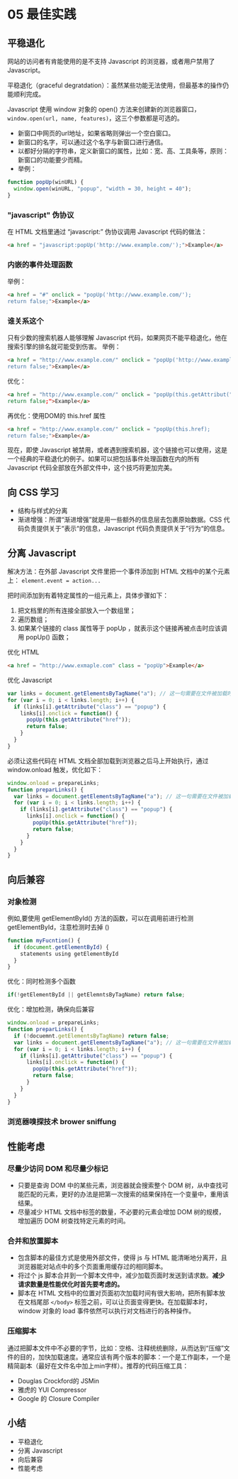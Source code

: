 # 05 最佳实践

## 平稳退化

网站的访问者有肯能使用的是不支持 Javascript 的浏览器，或者用户禁用了 Javascript。

平稳退化（graceful degratdation）：虽然某些功能无法使用，但最基本的操作仍能顺利完成。

Javascript 使用 window 对象的 open() 方法来创建新的浏览器窗口，`window.open(url, name, features)`，这三个参数都是可选的。
- 新窗口中网页的url地址，如果省略则弹出一个空白窗口。
- 新窗口的名字，可以通过这个名字与新窗口进行通信。
- 以都好分隔的字符串，定义新窗口的属性，比如：宽、高、工具条等，原则：新窗口的功能要少而精。
- 举例：

```js
function popUp(winURL) {
  window.open(winURL, "popup", "width = 30, height = 40");
}
```

### "javascript" 伪协议

在 HTML 文档里通过 “javascript:” 伪协议调用 Javascript 代码的做法：

```html
<a href = "javascript:popUp('http://www.example.com/');">Example</a>
```

### 内嵌的事件处理函数
举例：

```html
<a href = "#" onclick = "popUp('http://www.example.com/'); 
return false;">Example</a>
```

### 谁关系这个

只有少数的搜索机器人能够理解 Javascript 代码，如果网页不能平稳退化，他在搜索引擎的排名就可能受到伤害。
举例：

```html
<a href = "http://www.example.com/" onclick = "popUp('http://www.example.com/'); 
return false;">Example</a>
```

优化：

```html
<a href = "http://www.example.com/" onclick = "popUp(this.getAttribut("href"); 
return false;">Example</a>
```

再优化：使用DOM的 this.href 属性

```html
<a href = "http://www.example.com/" onclick = "popUp(this.href); 
return false;">Example</a>
```

现在，即使 Javascript 被禁用，或者遇到搜索机器，这个链接也可以使用，这是一个经典的平稳退化的例子。如果可以把包括事件处理函数在内的所有 Javascript 代码全部放在外部文件中，这个技巧将更加完美。

## 向 CSS 学习

- 结构与样式的分离
- 渐进增强：所谓“渐进增强”就是用一些额外的信息层去包裹原始数据。CSS 代码负责提供关于“表示“的信息，Javascript 代码负责提供关于”行为“的信息。

## 分离 Javascript

解决方法：在外部 Javascript 文件里把一个事件添加到 HTML 文档中的某个元素上：
`element.event = action...`

把时间添加到有着特定属性的一组元素上，具体步骤如下：
1. 把文档里的所有连接全部放入一个数组里；
2. 遍历数组；
3. 如果某个链接的 class 属性等于 popUp ，就表示这个链接再被点击时应该调用 popUp() 函数；

优化 HTML

```html
<a href = "http://www.exmaple.com" class = "popUp">Example</a>
```

优化 Javascript

```js
var links = document.getElementsByTagName("a"); // 这一句需要在文件被加载时立即执行
for (var i = 0; i < links.length; i++) {
  if (links[i].getAttribute("class") == "popup") {
    links[i].onclick = function() {
      popUp(this.getAttribute("href"));
      return false;
    }
  }
}
```

必须让这些代码在 HTML 文档全部加载到浏览器之后马上开始执行，通过 window.onload 触发，优化如下：

```js
window.onload = prepareLinks;
function preparLinks() {
  var links = document.getElementsByTagName("a"); // 这一句需要在文件被加载时立即执行
  for (var i = 0; i < links.length; i++) {
    if (links[i].getAttribute("class") == "popup") {
      links[i].onclick = function() {
        popUp(this.getAttribute("href"));
        return false;
      }
    }
  }
}
```

## 向后兼容

### 对象检测
例如,要使用 getElementById() 方法的函数，可以在调用前进行检测 getElementById，注意检测时去掉 ()

```js
function myFucntion() {
  if (document.getElementById) {
    statements using getElementById
  }
}
```

优化：同时检测多个函数

```js
if(!getElementById || getElemntsByTagName) return false;
```

优化：增加检测，确保向后兼容

```js
window.onload = prepareLinks;
function preparLinks() {
  if (!docuemnt.getElementsByTagName) return false;
  var links = document.getElementsByTagName("a"); // 这一句需要在文件被加载时立即执行
  for (var i = 0; i < links.length; i++) {
    if (links[i].getAttribute("class") == "popup") {
      links[i].onclick = function() {
        popUp(this.getAttribute("href"));
        return false;
      }
    }
  }
}
```

### 浏览器嗅探技术 brower sniffung

## 性能考虑

### 尽量少访问 DOM 和尽量少标记

- 只要是查询 DOM 中的某些元素，浏览器就会搜索整个 DOM 树，从中查找可能匹配的元素，更好的办法是把第一次搜索的结果保持在一个变量中，重用该结果。
- 尽量减少 HTML 文档中标签的数量，不必要的元素会增加 DOM 树的规模，增加遍历 DOM 树查找特定元素的时间。

### 合并和放置脚本
- 包含脚本的最佳方式是使用外部文件，使得 js 与 HTML 能清晰地分离开，且浏览器能对站点中的多个页面重用缓存过的相同脚本。
- 将过个 js 脚本合并到一个脚本文件中，减少加载页面时发送到请求数。**减少请求数量是性能优化时首先要考虑的。**
- 脚本在 HTML 文档中的位置对页面初次加载时间有很大影响，把所有脚本放在文档尾部 `</body>` 标签之前，可以让页面变得更快。在加载脚本时，window 对象的 load 事件依然可以执行对文档进行的各种操作。

### 压缩脚本
通过把脚本文件中不必要的字节，比如：空格、注释统统删除，从而达到“压缩”文件的目的，加快加载速度。通常应该有两个版本的脚本：一个是工作副本，一个是精简副本（最好在文件名中加上min字样）。推荐的代码压缩工具：
- Douglas Crockford的 JSMin
- 雅虎的 YUI Compressor
- Google 的 Closure Compiler

## 小结

- 平稳退化
- 分离 Javascript
- 向后兼容
- 性能考虑